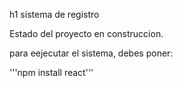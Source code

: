 h1 sistema de registro </h1>

Estado del proyecto en construccion.

para eejecutar el sistema, debes poner:

'''npm install react'''

